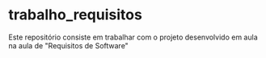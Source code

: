 # trabalho_requisitos
Este repositório consiste em trabalhar com o projeto desenvolvido em aula na aula de "Requisitos de Software"
